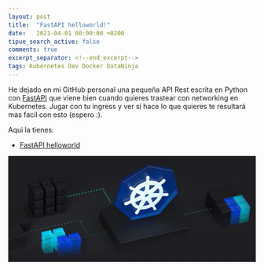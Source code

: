 ```yaml
---
layout: post
title:  "FastAPI helloworld!"
date:   2021-04-01 00:00:00 +0200
tipue_search_active: false
comments: true
excerpt_separator: <!--end_excerpt-->
tags: Kubernetes Dev Docker DataNinja
---
```


He dejado en mi GitHub personal una pequeña API Rest escrita en Python con [FastAPI](https://fastapi.tiangolo.com/) que viene bien cuando quieres trastear con networking en Kubernetes. Jugar con tu ingress y ver si hace lo que quieres te resultará mas facil con esto (espero :).

Aqui la tienes: 
- [FastAPI helloworld](https://github.com/enriquecatala/fastapi-helloworld)

[![kubeadm](/img/posts/kubeadm/arc.png)](https://github.com/enriquecatala/fastapi-helloworld)


